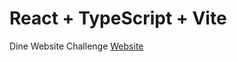 # React + TypeScript + Vite

Dine Website Challenge
[Website](https://restaurant-web-vercel.vercel.app/) 
